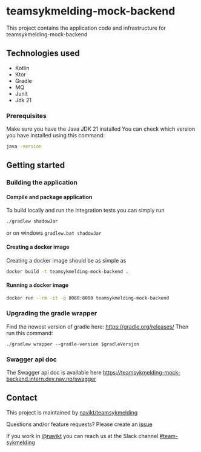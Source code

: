 # teamsykmelding-mock-backend
This project contains the application code and infrastructure for teamsykmelding-mock-backend

## Technologies used
* Kotlin
* Ktor
* Gradle
* MQ
* Junit
* Jdk 21

### Prerequisites
Make sure you have the Java JDK 21 installed
You can check which version you have installed using this command:
``` bash
java -version
```

## Getting started
### Building the application
#### Compile and package application
To build locally and run the integration tests you can simply run 
``` bash
./gradlew shadowJar
```
or  on windows 
`gradlew.bat shadowJar`

#### Creating a docker image
Creating a docker image should be as simple as
``` bash 
docker build -t teamsykmelding-mock-backend .
```

#### Running a docker image
``` bash
docker run --rm -it -p 8080:8080 teamsykmelding-mock-backend
```

### Upgrading the gradle wrapper
Find the newest version of gradle here: https://gradle.org/releases/ Then run this command:

```./gradlew wrapper --gradle-version $gradleVersjon```


### Swagger api doc
The Swagger api doc is available here
https://teamsykmelding-mock-backend.intern.dev.nav.no/swagger

## Contact

This project is maintained by [navikt/teamsykmelding](CODEOWNERS)

Questions and/or feature requests? Please create an [issue](https://github.com/navikt/teamsykmelding-mock-backend/issues)

If you work in [@navikt](https://github.com/navikt) you can reach us at the Slack
channel [#team-sykmelding](https://nav-it.slack.com/archives/CMA3XV997)
